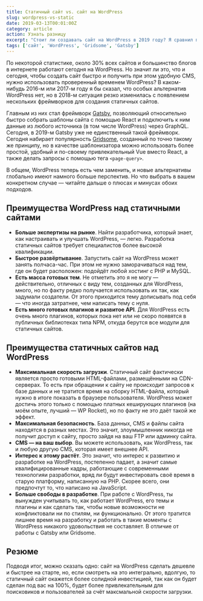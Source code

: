 ```yaml
---
title: Статичный сайт vs. сайт на WordPress
slug: wordpress-vs-static
date: 2019-03-13T00:01:00Z
category: article
action: Узнать разницу
excerpt: "Стоит ли создавать сайт на WordPress в 2019 году? Я сравнил процесс создания сайта по двум подходами: если он полностью построен на WordPress и если он создан как статичный сайт по технологии JAMstack. Какой из лучше и почему — читайте в этой статье."
tags: ['сайт', 'WordPress', 'Gridsome', 'Gatsby']
---
```


По некоторой статистике, около 30% всех сайтов и большинство блогов в интернете работают сегодня на WordPress. Но значит ли это, что и сегодня, чтобы создать сайт быстро и получить при этом удобную CMS, нужно использовать проверенный временем WordPress? В каком-нибудь 2016-м или 2017-м году я бы сказал, что особых альтернатив WordPress нет, но в 2018-м ситуация резко изменилась с появлением нескольких фреймворков для создания статичных сайтов.

Главным из них стал фреймворк [Gatsby](https://www.gatsbyjs.org/), позволяющий относительно быстро собрать шаблоны сайта с помощью React и подключить к ним данные из любого источника (в том числе WordPress) через GraphQL. Сегодня, в 2019-м Gatsby уже не единственный такой фреймворк. Сегодня набирает популярность [Gridsome](https://gridsome.org), созданный по точно такому же принципу, но в качестве шаблонизатора можно использовать более простой, удобный и по-своему привлекательный Vue вместо React, а также делать запросы с помощью тега `<page-query>`.

В общем, WordPress теперь есть чем заменить, и новые альтернативы глобально имеют намного больше перспектив. Но что выбрать в вашем конкретном случае — читайте дальше о плюсах и минусах обоих подходов.

## Преимущества WordPress над статичными сайтами

- **Больше экспертизы на рынке**. Найти разработчика, который знает, как настраивать и улучшать WordPress, — легко. Разработка статичных сайтов требует специалистов более высокой квалификации.
- **Быстрое развёртывание**. Запустить сайт на WordPress может занять полчаса-час. При этом не нужно заморачиваться над тем, где он будет расположен: подойдёт любой хостинг c PHP и MySQL.
- **Есть масса готовых тем**. Не отметить это я не могу — действительно, отличных с виду тем, созданных для WordPress, много, но по факту редко получается использовать их так, как задумали создатели. От этого приходится тему дописывать под себя — что иногда затратнее, чем написать тему с нуля.
- **Есть много готовых плагинов и развитое API**. Для WordPress есть очень много плагинов, которых пока нет или не скоро появятся в публичных библиотеках типа NPM, откуда берутся все модули для статичных сайтов.

## Преимущества статичных сайтов над WordPress

- **Максимальная скорость загрузки**. Статичный сайт фактически является просто готовыми HTML-файлами, размещёнными на CDN-серверах. То есть при обращении к сайту не происходит запросов к базе данных и не тратится время на сборку HTML-файла, который нужно в итоге показать в браузере пользователя. WordPress может достичь этого только с помощью платных кеширующих плагинов (на моём опыте, лучший — WP Rocket), но по факту не это даёт такой же эффект.
- **Максимальная безопасность**. База данных, CMS и файлы сайта находятся в разных местах. Это значит, злоумышленник никогда не получит доступ к сайту, просто зайдя на ваш FTP или админку сайта.
- **CMS — на ваш выбор**. Вы можете использовать, как WordPress, так и любую другую CMS, которая имеет внешнее API.
- **Интерес к этому растёт**. Это значит, что интерес к развитию и разработке на WordPress, постепенно падает, а значит самые квалифицированные кадры, работающие с современными технологияи разработки, вряд ли будут инвестировать своё время в старую платформу, написанную на PHP. Скорее всего, они предпочтут то, что написано на JavaScript.
- **Больше свободы в разработке**. При работе с WordPress, ты вынужден учитывать то, как работает WordPress, его темы и плагины и как сделать так, чтобы новые возможности не конфликтовали ни по стилям, ни функционально. От этого тратится лишнее время на разработку и работать в такие моменты с WordPress никакого удовольствия не составляет. В отличие от работы с Gatsby или Gridsome.

## Резюме

Подводя итог, можно сказать одно: сайт на WordPress сделать дешевле и быстрее на старте, но, если смотреть на это интегрально, вдолгую, то статичный сайт окажется более солидной инвестицией, так как он будет сделан под вас на 100%, будет более привлекательным для поисковиков и пользователей за счёт максмальной скорости загрузки.
